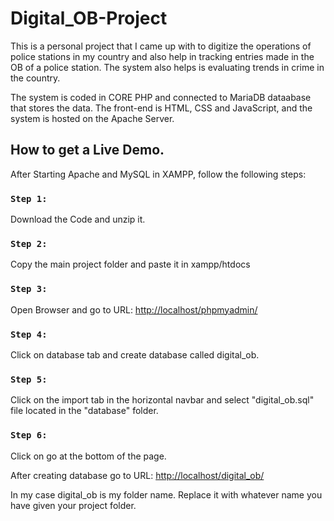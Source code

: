 # Digital_OB-Project

This is a personal project that I came up with to digitize the operations of police stations in my country and also help in tracking entries made in the OB of a police station. The system also helps is evaluating trends in crime in the country.

The system is coded in CORE PHP and connected to MariaDB dataabase that stores the data. The front-end is HTML, CSS and JavaScript, and the system is hosted on the Apache Server.

## How to get a Live Demo.

After Starting Apache and MySQL in XAMPP, follow the following steps:

### `Step 1:`

Download the Code and unzip it.

### `Step 2:`

Copy the main project folder and paste it in xampp/htdocs

### `Step 3:`

Open Browser and go to URL: [http://localhost/phpmyadmin/](http://localhost/phpmyadmin/)

### `Step 4:`

Click on database tab and create database called digital_ob.

### `Step 5:`

Click on the import tab in the horizontal navbar and select "digital_ob.sql" file located in the "database" folder.

### `Step 6:`

Click on go at the bottom of the page.

After creating database go to URL: [http://localhost/digital_ob/](http://localhost/digital_ob/)

In my case digital_ob is my folder name. Replace it with whatever name you have given your project folder.
